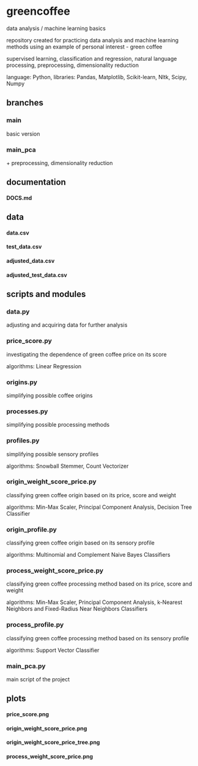 # greencoffee

data analysis / machine learning basics

repository created for practicing data analysis and machine learning methods using an example of personal interest - green coffee

supervised learning, classification and regression, natural language processing, preprocessing, dimensionality reduction

language: Python, libraries: Pandas, Matplotlib, Scikit-learn, Nltk, Scipy, Numpy

## branches

### main

basic version

### main_pca

\+ preprocessing, dimensionality reduction

## documentation

#### DOCS.md

## data

#### data.csv
#### test_data.csv
#### adjusted_data.csv
#### adjusted_test_data.csv

## scripts and modules

### data.py

adjusting and acquiring data for further analysis

### price_score.py

investigating the dependence of green coffee price on its score

algorithms: Linear Regression

### origins.py

simplifying possible coffee origins

### processes.py

simplifying possible processing methods

### profiles.py

simplifying possible sensory profiles

algorithms: Snowball Stemmer, Count Vectorizer

### origin_weight_score_price.py

classifying green coffee origin based on its price, score and weight

algorithms: Min-Max Scaler, Principal Component Analysis, Decision Tree Classifier

### origin_profile.py

classifying green coffee origin based on its sensory profile

algorithms: Multinomial and Complement Naive Bayes Classifiers

### process_weight_score_price.py

classifying green coffee processing method based on its price, score and weight

algorithms: Min-Max Scaler, Principal Component Analysis, k-Nearest Neighbors and Fixed-Radius Near Neighbors Classifiers

### process_profile.py

classifying green coffee processing method based on its sensory profile

algorithms: Support Vector Classifier

### main_pca.py

main script of the project

## plots

#### price_score.png
#### origin_weight_score_price.png
#### origin_weight_score_price_tree.png
#### process_weight_score_price.png
